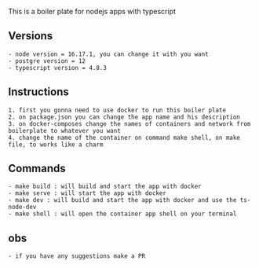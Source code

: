 This is a boiler plate for nodejs apps with typescript

## Versions

    - node version = 16.17.1, you can change it with you want
    - postgre version = 12
    - typescript version = 4.8.3

## Instructions

    1. first you gonna need to use docker to run this boiler plate
    2. on package.json you can change the app name and his description
    3. on docker-composes change the names of containers and network from boilerplate to whatever you want
    4. change the name of the container on command make shell, on make file, to works like a charm

## Commands
    - make build : will build and start the app with docker
    - make serve : will start the app with docker
    - make dev : will build and start the app with docker and use the ts-node-dev
    - make shell : will open the container app shell on your terminal

## obs
    - if you have any suggestions make a PR